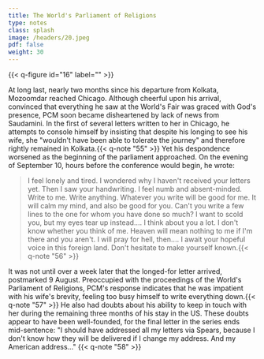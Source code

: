 ```yaml
---
title: The World's Parliament of Religions
type: notes
class: splash
image: /headers/20.jpeg
pdf: false
weight: 30
---
```


{{< q-figure id="16" label="" >}}

At long last, nearly two months since his departure from Kolkata, Mozoomdar reached Chicago. Although cheerful upon his arrival, convinced that everything he saw at the World's Fair was graced with God's presence, PCM soon became disheartened by lack of news from Saudamini. In the first of several letters written to her in Chicago, he attempts to console himself by insisting that despite his longing to see his wife, she "wouldn't have been able to tolerate the journey" and therefore rightly remained in Kolkata.{{< q-note "55" >}} Yet his despondence worsened as the beginning of the parliament approached. On the evening of September 10, hours before the conference would begin, he wrote:

> I feel lonely and tired. I wondered why I haven't received your letters yet. Then I saw your handwriting. I feel numb and absent-minded. Write to me. Write anything. Whatever you write will be good for me. It will calm my mind, and also be good for you. Can't you write a few lines to the one for whom you have done so much? I want to scold you, but my eyes tear up instead.... I think about you a lot. I don't know whether you think of me. Heaven will mean nothing to me if I'm there and you aren't. I will pray for hell, then.... I await your hopeful voice in this foreign land. Don't hesitate to make yourself known.{{< q-note "56" >}}

It was not until over a week later that the longed-for letter arrived, postmarked 9 August. Preoccupied with the proceedings of the World's Parliament of Religions, PCM's response indicates that he was impatient with his wife's brevity, feeling too busy himself to write everything down.{{< q-note "57" >}} He also had doubts about his ability to keep in touch with her during the remaining three months of his stay in the US. These doubts appear to have been well-founded, for the final letter in the series ends mid-sentence: "I should have addressed all my letters via Spears, because I don't know how they will be delivered if I change my address. And my American address..." {{< q-note "58" >}}
